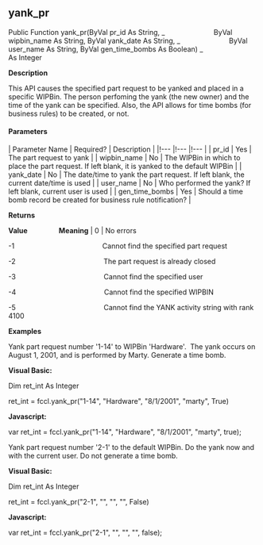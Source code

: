 yank_pr
-------

Public Function yank_pr(ByVal pr_id As String, _
                        ByVal wipbin_name As String, ByVal yank_date As String, _
                        ByVal user_name As String, ByVal gen_time_bombs As Boolean) _
                        As Integer

**Description**

This API causes the specified part request to be yanked and placed in a specific WIPBin. The person perfoming the yank (the new owner) and the time of the yank can be specified. Also, the API allows for time bombs (for business rules) to be created, or not.

#### Parameters

| Parameter Name | Required? | Description |
|!--- |!--- |!--- |
| pr_id | Yes | The part request to yank |
| wipbin_name | No | The WIPBin in which to place the part request. If left blank, it is yanked to the default WIPBin |
| yank_date | No | The date/time to yank the part request. If left blank, the current date/time is used |
| user_name | No | Who performed the yank? If left blank, current user is used |
| gen_time_bombs | Yes | Should a time bomb record be created for business rule notification? |

**Returns**

**Value**                **Meaning** | 0 | No errors

-1                                             Cannot find the specified part request

-2                                             The part request is already closed

-3                                             Cannot find the specified user

-4                                             Cannot find the specified WIPBIN

-5                                             Cannot find the YANK activity string with rank 4100

**Examples**

 Yank part request number '1-14' to WIPBin 'Hardware'.  The yank occurs on August 1, 2001, and is performed by Marty. Generate a time bomb.

**Visual Basic:**

Dim ret_int As Integer

ret_int = fccl.yank_pr("1-14", "Hardware", "8/1/2001", "marty", True)

**Javascript:**

var ret_int = fccl.yank_pr("1-14", "Hardware", "8/1/2001", "marty", true);

 Yank part request number '2-1' to the default WIPBin. Do the yank now and with the current user. Do not generate a time bomb.

**Visual Basic:**

Dim ret_int As Integer

ret_int = fccl.yank_pr("2-1", "", "", "", False)

**Javascript:**

var ret_int = fccl.yank_pr("2-1", "", "", "", false);